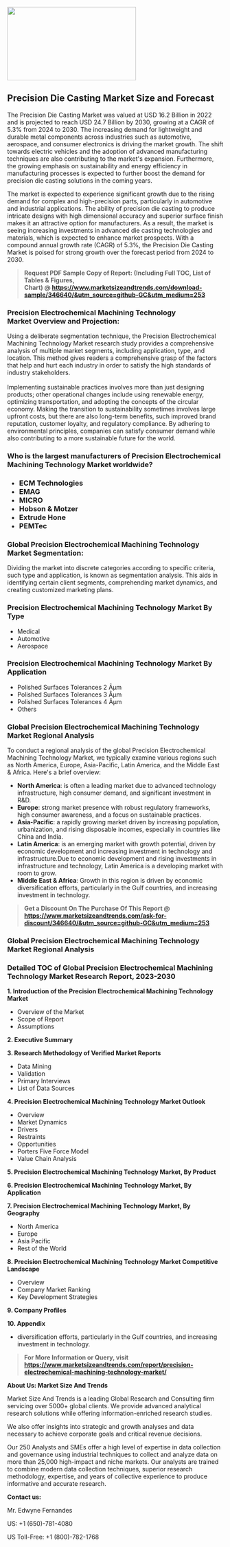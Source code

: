 <p><img class="alignnone size-medium wp-image-20088" src="https://ffe5etoiles.com/wp-content/uploads/2024/12/MST1-300x171.png" alt="" width="300" height="171" /></p><h2>Precision Die Casting Market Size and Forecast</h2><p>The Precision Die Casting Market was valued at USD 16.2 Billion in 2022 and is projected to reach USD 24.7 Billion by 2030, growing at a CAGR of 5.3% from 2024 to 2030. The increasing demand for lightweight and durable metal components across industries such as automotive, aerospace, and consumer electronics is driving the market growth. The shift towards electric vehicles and the adoption of advanced manufacturing techniques are also contributing to the market's expansion. Furthermore, the growing emphasis on sustainability and energy efficiency in manufacturing processes is expected to further boost the demand for precision die casting solutions in the coming years.</p><p>The market is expected to experience significant growth due to the rising demand for complex and high-precision parts, particularly in automotive and industrial applications. The ability of precision die casting to produce intricate designs with high dimensional accuracy and superior surface finish makes it an attractive option for manufacturers. As a result, the market is seeing increasing investments in advanced die casting technologies and materials, which is expected to enhance market prospects. With a compound annual growth rate (CAGR) of 5.3%, the Precision Die Casting Market is poised for strong growth over the forecast period from 2024 to 2030.</p></p><blockquote id="" class=""><strong>Request PDF Sample Copy of Report: (Including Full TOC, List of Tables &amp; Figures, Chart)&nbsp;@&nbsp;<strong><a href="https://www.marketsizeandtrends.com/download-sample/346640/&utm_source=github-GC&utm_medium=253" target="_blank">https://www.marketsizeandtrends.com/download-sample/346640/&utm_source=github-GC&utm_medium=253</a></strong></strong></blockquote><h3 id="" class="">Precision Electrochemical Machining Technology Market&nbsp;Overview and Projection:</h3><p id="" class="">Using a deliberate segmentation technique, the Precision Electrochemical Machining Technology Market research study provides a comprehensive analysis of multiple market segments, including application, type, and location. This method gives readers a comprehensive grasp of the factors that help and hurt each industry in order to satisfy the high standards of industry stakeholders. <br /> <br />Implementing sustainable practices involves more than just designing products; other operational changes include using renewable energy, optimizing transportation, and adopting the concepts of the circular economy. Making the transition to sustainability sometimes involves large upfront costs, but there are also long-term benefits, such improved brand reputation, customer loyalty, and regulatory compliance. By adhering to environmental principles, companies can satisfy consumer demand while also contributing to a more sustainable future for the world.</p><h3 id="" class="">Who is the largest manufacturers of&nbsp;Precision Electrochemical Machining Technology Market worldwide?</h3><h3 class=""><p><ul><li>ECM Technologies </li><li> EMAG </li><li> MICRO </li><li> Hobson & Motzer </li><li> Extrude Hone </li><li> PEMTec</li></ul></p></h3><h3 id="" class="">Global&nbsp;Precision Electrochemical Machining Technology Market Segmentation:</h3><p id="" class="">Dividing the market into discrete categories according to specific criteria, such type and application, is known as segmentation analysis. This aids in identifying certain client segments, comprehending market dynamics, and creating customized marketing plans.</p><h3 id="" class="">Precision Electrochemical Machining Technology Market&nbsp;By Type</h3><p><p><ul><li>Medical</li><li> Automotive</li><li> Aerospace</p></li></ul></p></p><h3 id="" class="">Precision Electrochemical Machining Technology Market&nbsp;By Application</h3><p class=""><p><ul><li>Polished Surfaces Tolerances 2 Âµm</li><li> Polished Surfaces Tolerances 3 Âµm</li><li> Polished Surfaces Tolerances 4 Âµm</li><li> Others</li></ul></p></p><h3 id="" class="">Global Precision Electrochemical Machining Technology Market Regional Analysis</h3><p id="" class="">To conduct a regional analysis of the global Precision Electrochemical Machining Technology Market, we typically examine various regions such as North America, Europe, Asia-Pacific, Latin America, and the Middle East &amp; Africa. Here's a brief overview:</p><ul><li><strong>North America</strong>: is often a leading market due to advanced technology infrastructure, high consumer demand, and significant investment in R&amp;D.</li><li><strong>Europe</strong>: strong market presence with robust regulatory frameworks, high consumer awareness, and a focus on sustainable practices.</li><li><strong>Asia-Pacific</strong>: a rapidly growing market driven by increasing population, urbanization, and rising disposable incomes, especially in countries like China and India.</li><li><strong>Latin America</strong>: is an emerging market with growth potential, driven by economic development and increasing investment in technology and infrastructure.Due to economic development and rising investments in infrastructure and technology, Latin America is a developing market with room to grow.</li><li><strong>Middle East &amp; Africa</strong>: Growth in this region is driven by economic diversification efforts, particularly in the Gulf countries, and increasing investment in technology.</li></ul><blockquote id="" class=""><strong>Get a Discount On The Purchase Of This Report @ <strong><a href="https://www.marketsizeandtrends.com/ask-for-discount/346640/&utm_source=github-GC&utm_medium=253" target="_blank">https://www.marketsizeandtrends.com/ask-for-discount/346640/&utm_source=github-GC&utm_medium=253</a></strong></strong></blockquote><h3 id="" class="">Global Precision Electrochemical Machining Technology Market Regional Analysis</h3><h3 id="" class="">Detailed TOC of Global Precision Electrochemical Machining Technology Market Research Report, 2023-2030</h3><p id="" class=""><strong>1. Introduction of the Precision Electrochemical Machining Technology Market</strong></p><ul><li>Overview of the Market</li><li>Scope of Report</li><li>Assumptions</li></ul><p id="" class=""><strong>2. Executive Summary</strong></p><p id="" class=""><strong>3. Research Methodology of Verified Market Reports</strong></p><ul><li>Data Mining</li><li>Validation</li><li>Primary Interviews</li><li>List of Data Sources</li></ul><p id="" class=""><strong>4. Precision Electrochemical Machining Technology Market Outlook</strong></p><ul><li>Overview</li><li>Market Dynamics</li><li>Drivers</li><li>Restraints</li><li>Opportunities</li><li>Porters Five Force Model</li><li>Value Chain Analysis</li></ul><p id="" class=""><strong>5. Precision Electrochemical Machining Technology Market, By Product</strong></p><p id="" class=""><strong>6. Precision Electrochemical Machining Technology Market, By Application</strong></p><p id="" class=""><strong>7. Precision Electrochemical Machining Technology Market, By Geography</strong></p><ul><li>North America</li><li>Europe</li><li>Asia Pacific</li><li>Rest of the World</li></ul><p id="" class=""><strong>8. Precision Electrochemical Machining Technology Market Competitive Landscape</strong></p><ul><li>Overview</li><li>Company Market Ranking</li><li>Key Development Strategies</li></ul><p id="" class=""><strong>9. Company Profiles</strong></p><p id="" class=""><strong>10. Appendix</strong></p><ul><li>diversification efforts, particularly in the Gulf countries, and increasing investment in technology.</li></ul><blockquote id="" class=""><strong>For More Information or Query, visit <strong><strong><a href="https://www.marketsizeandtrends.com/report/precision-electrochemical-machining-technology-market/" target="_blank">https://www.marketsizeandtrends.com/report/precision-electrochemical-machining-technology-market/</a></strong></strong></strong></blockquote><p id="" class=""><strong>About Us: Market Size And Trends</strong></p><p id="" class="">Market Size And Trends is a leading Global Research and Consulting firm servicing over 5000+ global clients. We provide advanced analytical research solutions while offering information-enriched research studies.</p><p id="" class="">We also offer insights into strategic and growth analyses and data necessary to achieve corporate goals and critical revenue decisions.</p><p id="" class="">Our 250 Analysts and SMEs offer a high level of expertise in data collection and governance using industrial techniques to collect and analyze data on more than 25,000 high-impact and niche markets. Our analysts are trained to combine modern data collection techniques, superior research methodology, expertise, and years of collective experience to produce informative and accurate research.</p><p id="" class=""><strong>Contact us:</strong></p><p id="" class="">Mr. Edwyne Fernandes</p><p id="" class="">US: +1 (650)-781-4080</p><p id="" class="">US Toll-Free: +1 (800)-782-1768</p>

